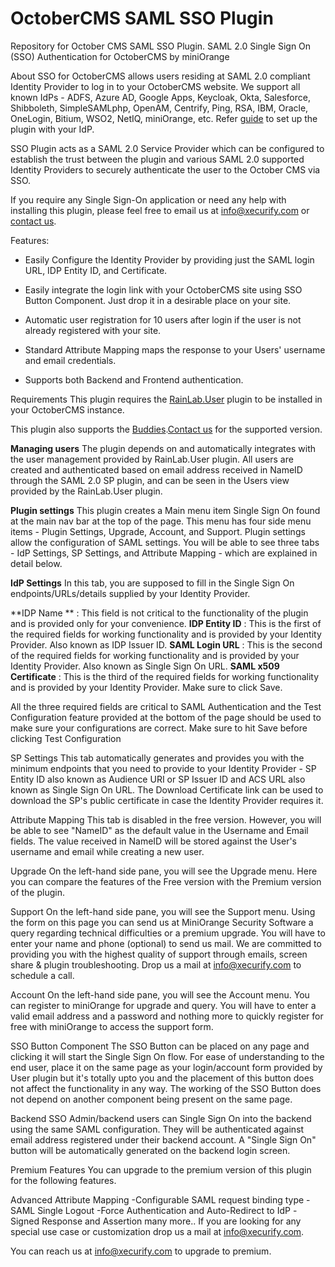 # OctoberCMS SAML SSO Plugin

Repository for October CMS SAML SSO Plugin.
SAML 2.0 Single Sign On (SSO) Authentication for OctoberCMS by miniOrange

About
SSO for OctoberCMS allows users residing at SAML 2.0 compliant Identity Provider to log in to your OctoberCMS website. We support all known IdPs - ADFS, Azure AD, Google Apps, Keycloak, Okta, Salesforce, Shibboleth, SimpleSAMLphp, OpenAM, Centrify, Ping, RSA, IBM, Oracle, OneLogin, Bitium, WSO2, NetIQ, miniOrange, etc. Refer [guide](https://plugins.miniorange.com/october-cms-saml-single-sign-on-sso#setupguides) to set up the plugin with your IdP.

SSO Plugin acts as a SAML 2.0 Service Provider which can be configured to establish the trust between the plugin and various SAML 2.0 supported Identity Providers to securely authenticate the user to the October CMS via SSO.

If you require any Single Sign-On application or need any help with installing this plugin, please feel free to email us at info@xecurify.com or [contact us](http://miniorange.com/contact).

Features:

- Easily Configure the Identity Provider by providing just the SAML login URL, IDP Entity ID, and Certificate.

- Easily integrate the login link with your OctoberCMS site using SSO Button Component. Just drop it in a desirable place on your site.

- Automatic user registration for 10 users after login if the user is not already registered with your site.

- Standard Attribute Mapping maps the response to your Users' username and email credentials.

- Supports both Backend and Frontend authentication.

Requirements
This plugin requires the [RainLab.User](https://octobercms.com/plugin/rainlab-user) plugin to be installed in your OctoberCMS instance.

This plugin also supports the [Buddies](https://octobercms.com/plugin/lovata-buddies).[Contact us](info@xecurify.com) for the supported version.

**Managing users**
The plugin depends on and automatically integrates with the user management provided by RainLab.User plugin. All users are created and authenticated based on email address received in NameID through the SAML 2.0 SP plugin, and can be seen in the Users view provided by the RainLab.User plugin.

**Plugin settings**
This plugin creates a Main menu item Single Sign On found at the main nav bar at the top of the page. This menu has four side menu items - Plugin Settings, Upgrade, Account, and Support. Plugin settings allow the configuration of SAML settings. You will be able to see three tabs - IdP Settings, SP Settings, and Attribute Mapping - which are explained in detail below.

**IdP Settings**
In this tab, you are supposed to fill in the Single Sign On endpoints/URLs/details supplied by your Identity Provider.

**IDP Name ** : This field is not critical to the functionality of the plugin and is provided only for your convenience.
**IDP Entity ID** : This is the first of the required fields for working functionality and is provided by your Identity Provider. Also known as IDP Issuer ID.
**SAML Login URL** : This is the second of the required fields for working functionality and is provided by your Identity Provider. Also known as Single Sign On URL.
**SAML x509 Certificate** : This is the third of the required fields for working functionality and is provided by your Identity Provider.
Make sure to click Save.

All the three required fields are critical to SAML Authentication and the Test Configuration feature provided at the bottom of the page should be used to make sure your configurations are correct. Make sure to hit Save before clicking Test Configuration

SP Settings
This tab automatically generates and provides you with the minimum endpoints that you need to provide to your Identity Provider - SP Entity ID also known as Audience URI or SP Issuer ID and ACS URL also known as Single Sign On URL. The Download Certificate link can be used to download the SP's public certificate in case the Identity Provider requires it.

Attribute Mapping
This tab is disabled in the free version. However, you will be able to see "NameID" as the default value in the Username and Email fields. The value received in NameID will be stored against the User's username and email while creating a new user.

Upgrade
On the left-hand side pane, you will see the Upgrade menu. Here you can compare the features of the Free version with the Premium version of the plugin.

Support
On the left-hand side pane, you will see the Support menu. Using the form on this page you can send us at MiniOrange Security Software a query regarding technical difficulties or a premium upgrade. You will have to enter your name and phone (optional) to send us mail. We are committed to providing you with the highest quality of support through emails, screen share & plugin troubleshooting. Drop us a mail at info@xecurify.com to schedule a call.

Account
On the left-hand side pane, you will see the Account menu. You can register to miniOrange for upgrade and query. You will have to enter a valid email address and a password and nothing more to quickly register for free with miniOrange to access the support form.

SSO Button Component
The SSO Button can be placed on any page and clicking it will start the Single Sign On flow. For ease of understanding to the end user, place it on the same page as your login/account form provided by User plugin but it's totally upto you and the placement of this button does not affect the functionality in any way. The working of the SSO Button does not depend on another component being present on the same page.

Backend SSO
Admin/backend users can Single Sign On into the backend using the same SAML configuration. They will be authenticated against email address registered under their backend account. A "Single Sign On" button will be automatically generated on the backend login screen.

Premium Features
You can upgrade to the premium version of this plugin for the following features.

Advanced Attribute Mapping
-Configurable SAML request binding type
-SAML Single Logout
-Force Authentication and Auto-Redirect to IdP
-Signed Response and Assertion
many more..
If you are looking for any special use case or customization drop us a mail at info@xecurify.com.

You can reach us at info@xecurify.com to upgrade to premium.
